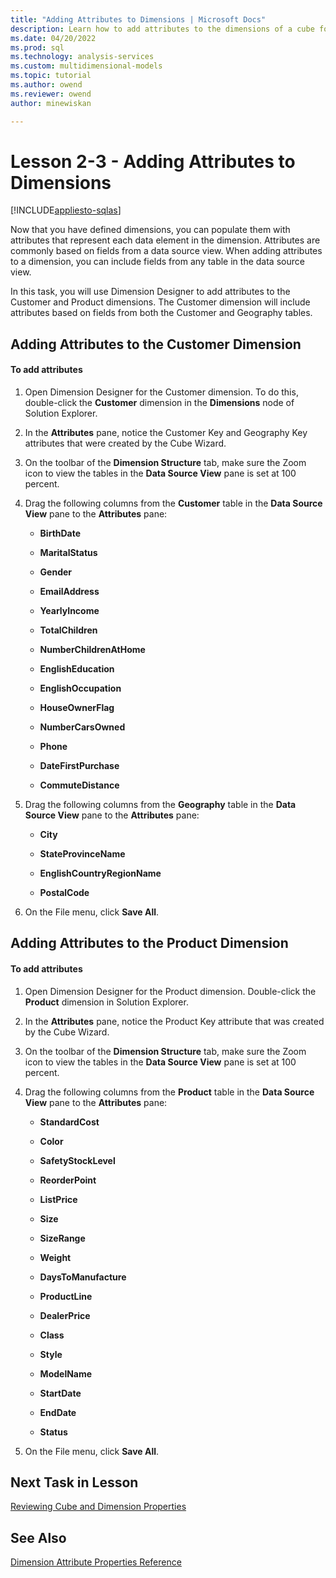 ```yaml
---
title: "Adding Attributes to Dimensions | Microsoft Docs"
description: Learn how to add attributes to the dimensions of a cube for an Analysis Services project.
ms.date: 04/20/2022
ms.prod: sql
ms.technology: analysis-services
ms.custom: multidimensional-models
ms.topic: tutorial
ms.author: owend
ms.reviewer: owend
author: minewiskan

---
```

# Lesson 2-3 - Adding Attributes to Dimensions
[!INCLUDE[appliesto-sqlas](../includes/appliesto-sqlas.md)]

Now that you have defined dimensions, you can populate them with attributes that represent each data element in the dimension. Attributes are commonly based on fields from a data source view. When adding attributes to a dimension, you can include fields from any table in the data source view.  
  
In this task, you will use Dimension Designer to add attributes to the Customer and Product dimensions. The Customer dimension will include attributes based on fields from both the Customer and Geography tables.  
  
## Adding Attributes to the Customer Dimension  
  
#### To add attributes  
  
1.  Open Dimension Designer for the Customer dimension. To do this, double-click the **Customer** dimension in the **Dimensions** node of Solution Explorer.  
  
2.  In the **Attributes** pane, notice the Customer Key and Geography Key attributes that were created by the Cube Wizard.  
  
3.  On the toolbar of the **Dimension Structure** tab, make sure the Zoom icon to view the tables in the **Data Source View** pane is set at 100 percent.  
  
4.  Drag the following columns from the **Customer** table in the **Data Source View** pane to the **Attributes** pane:  
  
    -   **BirthDate**  
  
    -   **MaritalStatus**  
  
    -   **Gender**  
  
    -   **EmailAddress**  
  
    -   **YearlyIncome**  
  
    -   **TotalChildren**  
  
    -   **NumberChildrenAtHome**  
  
    -   **EnglishEducation**  
  
    -   **EnglishOccupation**  
  
    -   **HouseOwnerFlag**  
  
    -   **NumberCarsOwned**  
  
    -   **Phone**  
  
    -   **DateFirstPurchase**  
  
    -   **CommuteDistance**  
  
5.  Drag the following columns from the **Geography** table in the **Data Source View** pane to the **Attributes** pane:  
  
    -   **City**  
  
    -   **StateProvinceName**  
  
    -   **EnglishCountryRegionName**  
  
    -   **PostalCode**  
  
6.  On the File menu, click **Save All**.  
  
## Adding Attributes to the Product Dimension  
  
#### To add attributes  
  
1.  Open Dimension Designer for the Product dimension. Double-click the **Product** dimension in Solution Explorer.  
  
2.  In the **Attributes** pane, notice the Product Key attribute that was created by the Cube Wizard.  
  
3.  On the toolbar of the **Dimension Structure** tab, make sure the Zoom icon to view the tables in the **Data Source View** pane is set at 100 percent.  
  
4.  Drag the following columns from the **Product** table in the **Data Source View** pane to the **Attributes** pane:  
  
    -   **StandardCost**  
  
    -   **Color**  
  
    -   **SafetyStockLevel**  
  
    -   **ReorderPoint**  
  
    -   **ListPrice**  
  
    -   **Size**  
  
    -   **SizeRange**  
  
    -   **Weight**  
  
    -   **DaysToManufacture**  
  
    -   **ProductLine**  
  
    -   **DealerPrice**  
  
    -   **Class**  
  
    -   **Style**  
  
    -   **ModelName**  
  
    -   **StartDate**  
  
    -   **EndDate**  
  
    -   **Status**  
  
5.  On the File menu, click **Save All**.  
  
## Next Task in Lesson  
[Reviewing Cube and Dimension Properties](lesson-2-4-reviewing-cube-and-dimension-properties.md)  
  
## See Also  
[Dimension Attribute Properties Reference](../multidimensional-models/dimension-attribute-properties-reference.md)  
  
  
  

